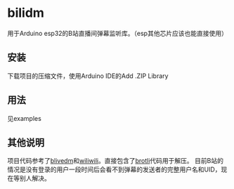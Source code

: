 # bilidm

用于Arduino esp32的B站直播间弹幕监听库。（esp其他芯片应该也能直接使用）

## 安装
下载项目的压缩文件，使用Arduino IDE的Add .ZIP Library
## 用法
见examples
## 其他说明
项目代码参考了[blivedm](https://github.com/xfgryujk/blivedm)和[wiliwili](xfangfang.github.io/wiliwili)。直接包含了[brotli](https://github.com/google/brotli)代码用于解压。
目前B站的情况是没有登录的用户一段时间后会看不到弹幕的发送者的完整用户名和UID，现在等别人解决。
